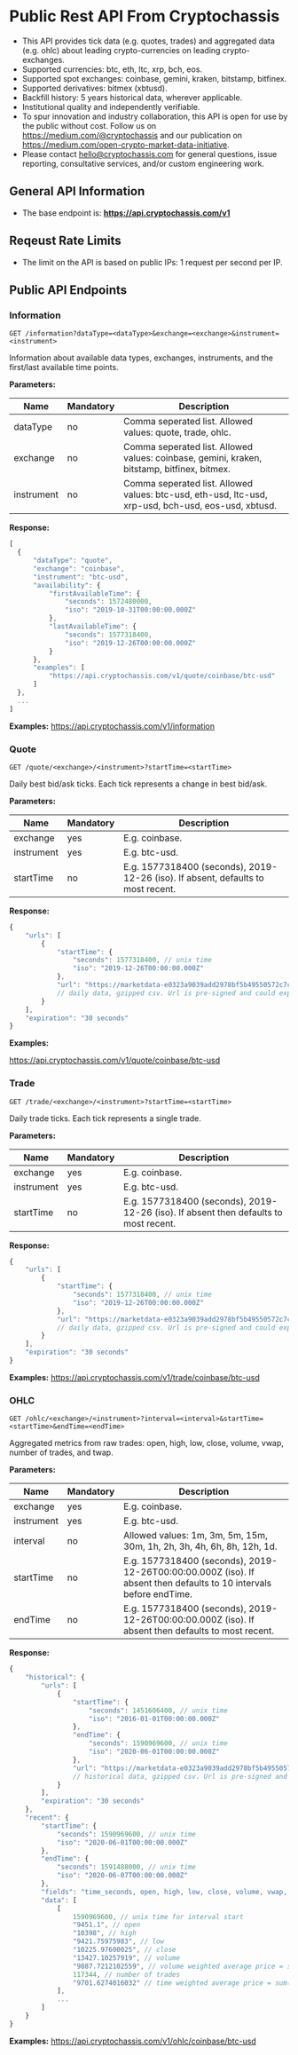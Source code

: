 # Public Rest API From Cryptochassis
* This API provides tick data (e.g. quotes, trades) and aggregated data (e.g. ohlc) about leading crypto-currencies on leading crypto-exchanges.
* Supported currencies: btc, eth, ltc, xrp, bch, eos.
* Supported spot exchanges: coinbase, gemini, kraken, bitstamp, bitfinex.
* Supported derivatives: bitmex (xbtusd).
* Backfill history: 5 years historical data, wherever applicable.
* Institutional quality and independently verifiable.
* To spur innovation and industry collaboration, this API is open for use by the public without cost. Follow us on https://medium.com/@cryptochassis and our publication on https://medium.com/open-crypto-market-data-initiative.
* Please contact hello@cryptochassis.com for general questions, issue reporting, consultative services, and/or custom engineering work.

## General API Information
* The base endpoint is: **https://api.cryptochassis.com/v1**

## Reqeust Rate Limits
* The limit on the API is based on public IPs: 1 request per second per IP.

## Public API Endpoints

### Information
```
GET /information?dataType=<dataType>&exchange=<exchange>&instrument=<instrument>
```
Information about available data types, exchanges, instruments, and the first/last available time points.

**Parameters:**

Name | Mandatory | Description
------------ | ------------ | ------------
dataType | no | Comma seperated list. Allowed values: quote, trade, ohlc.
exchange | no | Comma seperated list. Allowed values: coinbase, gemini, kraken, bitstamp, bitfinex, bitmex.
instrument | no | Comma seperated list. Allowed values: btc-usd, eth-usd, ltc-usd, xrp-usd, bch-usd, eos-usd, xbtusd.

**Response:**
```javascript
[
  {
      "dataType": "quote",
      "exchange": "coinbase",
      "instrument": "btc-usd",
      "availability": {
          "firstAvailableTime": {
              "seconds": 1572480000,
              "iso": "2019-10-31T00:00:00.000Z"
          },
          "lastAvailableTime": {
              "seconds": 1577318400,
              "iso": "2019-12-26T00:00:00.000Z"
          }
      },
      "examples": [
          "https://api.cryptochassis.com/v1/quote/coinbase/btc-usd"
      ]
  },
  ...
]
```

**Examples:**
https://api.cryptochassis.com/v1/information

### Quote
```
GET /quote/<exchange>/<instrument>?startTime=<startTime>
```
Daily best bid/ask ticks. Each tick represents a change in best bid/ask.

**Parameters:**

Name | Mandatory | Description
------------ | ------------ | ------------
exchange | yes | E.g. coinbase.
instrument | yes | E.g. btc-usd.
startTime | no | E.g. 1577318400 (seconds), 2019-12-26 (iso). If absent, defaults to most recent.

**Response:**
```javascript
{
    "urls": [
        {
            "startTime": {
                "seconds": 1577318400, // unix time
                "iso": "2019-12-26T00:00:00.000Z"
            },
            "url": "https://marketdata-e0323a9039add2978bf5b49550572c7c.s3.amazonaws.com/quote/gemini/btc_usd/1577318400.csv.gzip?AWSAccessKeyId=AKIATPNB7YZIUQR3JVNF&Expires=1577485954&Signature=JOwv%2FoenoIhHVx6nyuGY1R%2FHbHM%3D"
            // daily data, gzipped csv. Url is pre-signed and could expire.
        }
    ],
    "expiration": "30 seconds"
}
```

**Examples:**

https://api.cryptochassis.com/v1/quote/coinbase/btc-usd

### Trade
```
GET /trade/<exchange>/<instrument>?startTime=<startTime>
```
Daily trade ticks. Each tick represents a single trade.

**Parameters:**

Name | Mandatory | Description
------------ | ------------ | ------------
exchange | yes | E.g. coinbase.
instrument | yes | E.g. btc-usd.
startTime | no | E.g. 1577318400 (seconds), 2019-12-26 (iso). If absent then defaults to most recent.

**Response:**
```javascript
{
    "urls": [
        {
            "startTime": {
                "seconds": 1577318400, // unix time
                "iso": "2019-12-26T00:00:00.000Z"
            },
            "url": "https://marketdata-e0323a9039add2978bf5b49550572c7c.s3.amazonaws.com/trade/coinbase/btc_usd/1577318400.csv.gzip?AWSAccessKeyId=AKIATPNB7YZIUQR3JVNF&Expires=1577486042&Signature=jQ9Vya3X9yBc7x26MyWhRKdKEdI%3D"
            // daily data, gzipped csv. Url is pre-signed and could expire.
        }
    ],
    "expiration": "30 seconds"
}
```

**Examples:**
https://api.cryptochassis.com/v1/trade/coinbase/btc-usd

### OHLC
```
GET /ohlc/<exchange>/<instrument>?interval=<interval>&startTime=<startTime>&endTime=<endTime>
```
Aggregated metrics from raw trades: open, high, low, close, volume, vwap, number of trades, and twap.

**Parameters:**

Name | Mandatory | Description
------------ | ------------ | ------------
exchange | yes | E.g. coinbase.
instrument | yes | E.g. btc-usd.
interval | no | Allowed values: 1m, 3m, 5m, 15m, 30m, 1h, 2h, 3h, 4h, 6h, 8h, 12h, 1d.
startTime | no | E.g. 1577318400 (seconds), 2019-12-26T00:00:00.000Z (iso). If absent then defaults to 10 intervals before endTime.
endTime | no | E.g. 1577318400 (seconds), 2019-12-26T00:00:00.000Z (iso). If absent then defaults to most recent.

**Response:**
```javascript
{
    "historical": {
        "urls": [
            {
                "startTime": {
                    "seconds": 1451606400, // unix time
                    "iso": "2016-01-01T00:00:00.000Z"
                },
                "endTime": {
                    "seconds": 1590969600, // unix time
                    "iso": "2020-06-01T00:00:00.000Z"
                },
                "url": "https://marketdata-e0323a9039add2978bf5b49550572c7c.s3.amazonaws.com/ohlc/1440/bitfinex/btc_usd/historical.csv.gz?AWSAccessKeyId=AKIATPNB7YZIUQR3JVNF&Expires=1593483130&Signature=KQMy29T5sVP7v2TUjXr9IOrhba0%3D"
                // historical data, gzipped csv. Url is pre-signed and could expire.
            }
        ],
        "expiration": "30 seconds"
    },
    "recent": {
        "startTime": {
            "seconds": 1590969600, // unix time
            "iso": "2020-06-01T00:00:00.000Z"
        },
        "endTime": {
            "seconds": 1591488000, // unix time
            "iso": "2020-06-07T00:00:00.000Z"
        },
        "fields": "time_seconds, open, high, low, close, volume, vwap, number_of_trades, twap",
        "data": [
            [
                1590969600, // unix time for interval start
                "9451.1", // open
                "10398", // high
                "9421.75975983", // low
                "10225.97600025", // close
                "13427.10257919", // volume
                "9887.7212102559", // volume weighted average price = sum(tick_price * tick_volume) / volume
                117344, // number of trades
                "9701.6274016032" // time weighted average price = sum(tick_price) / number_of_trades
            ],
            ...
        ]
    }
}
```

**Examples:**
https://api.cryptochassis.com/v1/ohlc/coinbase/btc-usd
